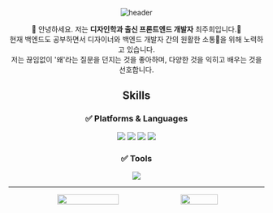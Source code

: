 

<div align="center">
 
 ![header](https://capsule-render.vercel.app/api?type=Waving&height=200&color=26436C&text=WHY?)
 
👋 안녕하세요. 저는 <b>디자인학과 출신 프론트엔드 개발자</b> 최주희입니다.👋 </br>
현재 백엔드도 공부하면서 디자이너와 백엔드 개발자 간의 원활한 소통💬을 위해 노력하고 있습니다.</br>
저는 끊임없이 '왜'라는 질문을 던지는 것을 좋아하며, 다양한 것을 익히고 배우는 것을 선호합니다.

##  Skills

### ✅ Platforms & Languages
<img src="https://img.shields.io/badge/react-61DAFB?style=flat-square&logo=react&logoColor=black"/> <img src="https://img.shields.io/badge/nextjs-ffffff?style=flat-square&logo=nextdotjs&logoColor=black"/>
<img src="https://img.shields.io/badge/typescript-3178C6?style=flat-square&logo=typescript&logoColor=white"/>
<img src="https://img.shields.io/badge/express-ffffff?style=flat-square&logo=express&logoColor=black"/>

### ✅ Tools
<img src="https://img.shields.io/badge/firebase-FFCA28?style=flat-square&logo=firebase&logoColor=FF7139"/>
 
</div>

<hr/>

<div align="center" style="display: flex; justify-content: center; align-items: center;">
  <img src="https://github-readme-stats.vercel.app/api?username=juhee067&show_icons=true&theme=dark" style="width: 49%;"/>
  <img src="https://github-readme-stats.vercel.app/api/top-langs/?username=juhee067&layout=compact&theme=dark" style="width: 38%;"/>
</div>
